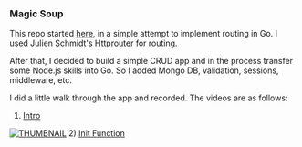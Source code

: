 ### Magic Soup

This repo started [here](https://github.com/michaeldebarros/go-routing), in a simple attempt to implement routing in Go.  I used Julien Schmidt's [Httprouter](https://github.com/julienschmidt/httprouter) for routing.

After that, I decided to build a simple CRUD app and in the process transfer some Node.js skills into Go. So I added Mongo DB, validation, sessions, middleware, etc. 

I did a little walk through the app and recorded. The videos are as follows:

1) [Intro](https://www.youtube.com/watch?v=ZkjOEUYEYBI)

[![THUMBNAIL](https://img.youtube.com/vi/ZkjOEUYEYBI/0.jpg)](https://www.youtube.com/watch?v=ZkjOEUYEYBI)
2) [Init Function](https://www.youtube.com/watch?v=pf2VQChWiC0&t=79s)

